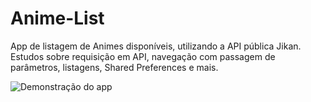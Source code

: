 # Anime-List
App de listagem de Animes disponíveis, utilizando a API pública Jikan. <br>
Estudos sobre requisição em API, navegação com passagem de parâmetros, listagens, Shared Preferences e mais.<br>

![Demonstração do app](https://github.com/loryalves/Anime-List/blob/master/app/demo.gif)
